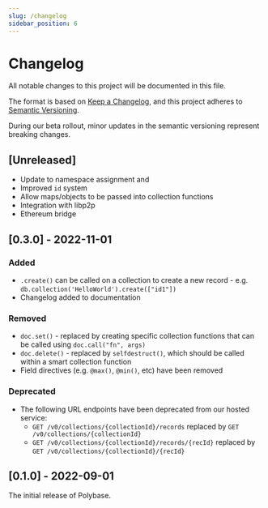 ```yaml
---
slug: /changelog
sidebar_position: 6
---
```


# Changelog

All notable changes to this project will be documented in this file.

The format is based on [Keep a Changelog](https://keepachangelog.com/en/1.0.0/),
and this project adheres to [Semantic Versioning](https://semver.org/spec/v2.0.0.html).

During our beta rollout, minor updates in the semantic versioning represent breaking changes.


## [Unreleased]

 - Update to namespace assignment and 
 - Improved `id` system
 - Allow maps/objects to be passed into collection functions 
 - Integration with libp2p
 - Ethereum bridge


## [0.3.0] - 2022-11-01

### Added

 - `.create()` can be called on a collection to create a new record - e.g. `db.collection('HelloWorld').create(["id1"])`
 - Changelog added to documentation


### Removed

 - `doc.set()` - replaced by creating specific collection functions that can be called using `doc.call("fn", args)`
 - `doc.delete()` - replaced by `selfdestruct()`, which should be called within a smart collection function
 - Field directives (e.g. `@max()`, `@min()`, etc) have been removed


### Deprecated

 - The following URL endpoints have been deprecated from our hosted service:
   - `GET /v0/collections/{collectionId}/records` replaced by `GET /v0/collections/{collectionId}`
   - `GET /v0/collections/{collectionId}/records/{recId}` replaced by `GET /v0/collections/{collectionId}/{recId}`



## [0.1.0] - 2022-09-01

The initial release of Polybase.




